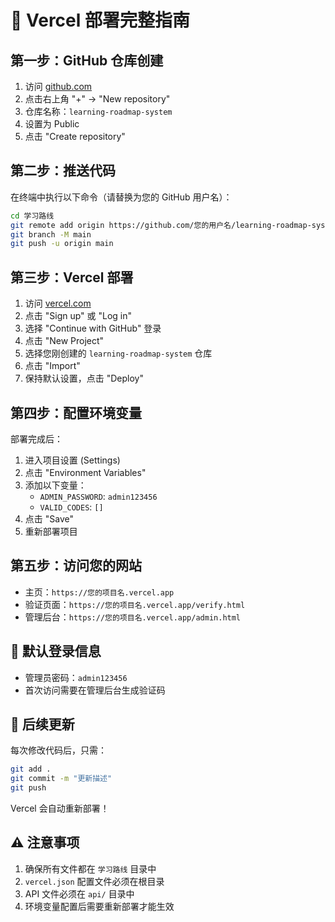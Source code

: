 # 🚀 Vercel 部署完整指南

## 第一步：GitHub 仓库创建
1. 访问 [github.com](https://github.com)
2. 点击右上角 "+" → "New repository"
3. 仓库名称：`learning-roadmap-system`
4. 设置为 Public
5. 点击 "Create repository"

## 第二步：推送代码
在终端中执行以下命令（请替换为您的 GitHub 用户名）：

```bash
cd 学习路线
git remote add origin https://github.com/您的用户名/learning-roadmap-system.git
git branch -M main
git push -u origin main
```

## 第三步：Vercel 部署
1. 访问 [vercel.com](https://vercel.com)
2. 点击 "Sign up" 或 "Log in"
3. 选择 "Continue with GitHub" 登录
4. 点击 "New Project"
5. 选择您刚创建的 `learning-roadmap-system` 仓库
6. 点击 "Import"
7. 保持默认设置，点击 "Deploy"

## 第四步：配置环境变量
部署完成后：
1. 进入项目设置 (Settings)
2. 点击 "Environment Variables"
3. 添加以下变量：
   - `ADMIN_PASSWORD`: `admin123456`
   - `VALID_CODES`: `[]`
4. 点击 "Save"
5. 重新部署项目

## 第五步：访问您的网站
- 主页：`https://您的项目名.vercel.app`
- 验证页面：`https://您的项目名.vercel.app/verify.html`
- 管理后台：`https://您的项目名.vercel.app/admin.html`

## 🎯 默认登录信息
- 管理员密码：`admin123456`
- 首次访问需要在管理后台生成验证码

## 🔧 后续更新
每次修改代码后，只需：
```bash
git add .
git commit -m "更新描述"
git push
```
Vercel 会自动重新部署！

## ⚠️ 注意事项
1. 确保所有文件都在 `学习路线` 目录中
2. `vercel.json` 配置文件必须在根目录
3. API 文件必须在 `api/` 目录中
4. 环境变量配置后需要重新部署才能生效